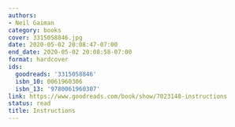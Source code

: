 ```yaml
---
authors:
- Neil Gaiman
category: books
cover: 3315058846.jpg
date: 2020-05-02 20:08:47-07:00
end_date: 2020-05-02 20:08:58-07:00
format: hardcover
ids:
  goodreads: '3315058846'
  isbn_10: 0061960306
  isbn_13: '9780061960307'
link: https://www.goodreads.com/book/show/7023148-instructions
status: read
title: Instructions
---
```

